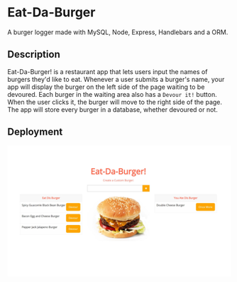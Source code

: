 # Eat-Da-Burger
A burger logger made with MySQL, Node, Express, Handlebars and a ORM.

## Description
Eat-Da-Burger! is a restaurant app that lets users input the names of burgers they'd like to eat. Whenever a user submits a burger's name, your app will display the burger on the left side of the page waiting to be devoured. Each burger in the waiting area also has a `Devour it!` button. When the user clicks it, the burger will move to the right side of the page. The app will store every burger in a database, whether devoured or not.

## Deployment

![Image of App](public\assets\img\Capture.JPG)
